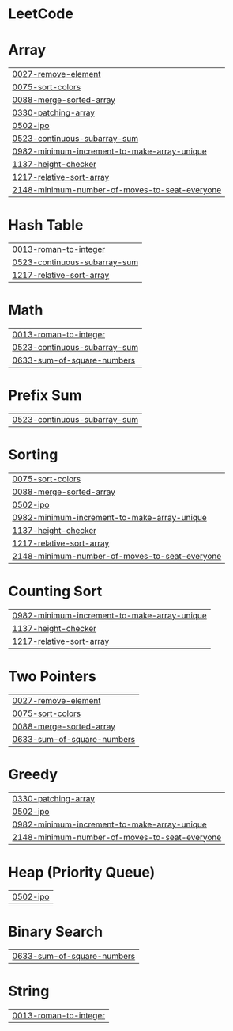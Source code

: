 # LeetCode


# Array
|  |
| ------- |
| [0027-remove-element](https://github.com/EN2U/LeetCode/tree/master/0027-remove-element) |
| [0075-sort-colors](https://github.com/EN2U/LeetCode/tree/master/0075-sort-colors) |
| [0088-merge-sorted-array](https://github.com/EN2U/LeetCode/tree/master/0088-merge-sorted-array) |
| [0330-patching-array](https://github.com/EN2U/LeetCode/tree/master/0330-patching-array) |
| [0502-ipo](https://github.com/EN2U/LeetCode/tree/master/0502-ipo) |
| [0523-continuous-subarray-sum](https://github.com/EN2U/LeetCode/tree/master/0523-continuous-subarray-sum) |
| [0982-minimum-increment-to-make-array-unique](https://github.com/EN2U/LeetCode/tree/master/0982-minimum-increment-to-make-array-unique) |
| [1137-height-checker](https://github.com/EN2U/LeetCode/tree/master/1137-height-checker) |
| [1217-relative-sort-array](https://github.com/EN2U/LeetCode/tree/master/1217-relative-sort-array) |
| [2148-minimum-number-of-moves-to-seat-everyone](https://github.com/EN2U/LeetCode/tree/master/2148-minimum-number-of-moves-to-seat-everyone) |
# Hash Table
|  |
| ------- |
| [0013-roman-to-integer](https://github.com/EN2U/LeetCode/tree/master/0013-roman-to-integer) |
| [0523-continuous-subarray-sum](https://github.com/EN2U/LeetCode/tree/master/0523-continuous-subarray-sum) |
| [1217-relative-sort-array](https://github.com/EN2U/LeetCode/tree/master/1217-relative-sort-array) |
# Math
|  |
| ------- |
| [0013-roman-to-integer](https://github.com/EN2U/LeetCode/tree/master/0013-roman-to-integer) |
| [0523-continuous-subarray-sum](https://github.com/EN2U/LeetCode/tree/master/0523-continuous-subarray-sum) |
| [0633-sum-of-square-numbers](https://github.com/EN2U/LeetCode/tree/master/0633-sum-of-square-numbers) |
# Prefix Sum
|  |
| ------- |
| [0523-continuous-subarray-sum](https://github.com/EN2U/LeetCode/tree/master/0523-continuous-subarray-sum) |
# Sorting
|  |
| ------- |
| [0075-sort-colors](https://github.com/EN2U/LeetCode/tree/master/0075-sort-colors) |
| [0088-merge-sorted-array](https://github.com/EN2U/LeetCode/tree/master/0088-merge-sorted-array) |
| [0502-ipo](https://github.com/EN2U/LeetCode/tree/master/0502-ipo) |
| [0982-minimum-increment-to-make-array-unique](https://github.com/EN2U/LeetCode/tree/master/0982-minimum-increment-to-make-array-unique) |
| [1137-height-checker](https://github.com/EN2U/LeetCode/tree/master/1137-height-checker) |
| [1217-relative-sort-array](https://github.com/EN2U/LeetCode/tree/master/1217-relative-sort-array) |
| [2148-minimum-number-of-moves-to-seat-everyone](https://github.com/EN2U/LeetCode/tree/master/2148-minimum-number-of-moves-to-seat-everyone) |
# Counting Sort
|  |
| ------- |
| [0982-minimum-increment-to-make-array-unique](https://github.com/EN2U/LeetCode/tree/master/0982-minimum-increment-to-make-array-unique) |
| [1137-height-checker](https://github.com/EN2U/LeetCode/tree/master/1137-height-checker) |
| [1217-relative-sort-array](https://github.com/EN2U/LeetCode/tree/master/1217-relative-sort-array) |
# Two Pointers
|  |
| ------- |
| [0027-remove-element](https://github.com/EN2U/LeetCode/tree/master/0027-remove-element) |
| [0075-sort-colors](https://github.com/EN2U/LeetCode/tree/master/0075-sort-colors) |
| [0088-merge-sorted-array](https://github.com/EN2U/LeetCode/tree/master/0088-merge-sorted-array) |
| [0633-sum-of-square-numbers](https://github.com/EN2U/LeetCode/tree/master/0633-sum-of-square-numbers) |
# Greedy
|  |
| ------- |
| [0330-patching-array](https://github.com/EN2U/LeetCode/tree/master/0330-patching-array) |
| [0502-ipo](https://github.com/EN2U/LeetCode/tree/master/0502-ipo) |
| [0982-minimum-increment-to-make-array-unique](https://github.com/EN2U/LeetCode/tree/master/0982-minimum-increment-to-make-array-unique) |
| [2148-minimum-number-of-moves-to-seat-everyone](https://github.com/EN2U/LeetCode/tree/master/2148-minimum-number-of-moves-to-seat-everyone) |
# Heap (Priority Queue)
|  |
| ------- |
| [0502-ipo](https://github.com/EN2U/LeetCode/tree/master/0502-ipo) |
# Binary Search
|  |
| ------- |
| [0633-sum-of-square-numbers](https://github.com/EN2U/LeetCode/tree/master/0633-sum-of-square-numbers) |
# String
|  |
| ------- |
| [0013-roman-to-integer](https://github.com/EN2U/LeetCode/tree/master/0013-roman-to-integer) |